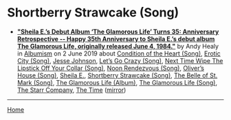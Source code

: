 # Shortberry Strawcake (Song)

 - [**"Sheila E.’s Debut Album ‘The Glamorous Life’ Turns 35: Anniversary Retrospective -- Happy 35th Anniversary to Sheila E.’s debut album The Glamorous Life, originally released June 4, 1984."**](https://www.albumism.com/features/sheila-e-debut-album-the-glamorous-life-turns-35-anniversary-retrospective) by Andy Healy in [Albumism](https://www.albumism.com/) on 2 June 2019 about [Condition of the Heart (Song)](https://bjmdotnet.github.io/pr1nc3/topics/song/condition-of-the-heart/), [Erotic City (Song)](https://bjmdotnet.github.io/pr1nc3/topics/song/erotic-city/), [Jesse Johnson](https://bjmdotnet.github.io/pr1nc3/topics/jesse-johnson/), [Let’s Go Crazy (Song)](https://bjmdotnet.github.io/pr1nc3/topics/song/let-s-go-crazy/), [Next Time Wipe The Lipstick Off Your Collar (Song)](https://bjmdotnet.github.io/pr1nc3/topics/song/next-time-wipe-the-lipstick-off-your-collar/), [Noon Rendezvous (Song)](https://bjmdotnet.github.io/pr1nc3/topics/song/noon-rendezvous/), [Oliver’s House (Song)](https://bjmdotnet.github.io/pr1nc3/topics/song/oliver-s-house/), [Sheila E.](https://bjmdotnet.github.io/pr1nc3/topics/sheila-e/), [Shortberry Strawcake (Song)](https://bjmdotnet.github.io/pr1nc3/topics/song/shortberry-strawcake/), [The Belle of St. Mark (Song)](https://bjmdotnet.github.io/pr1nc3/topics/song/the-belle-of-st-mark/), [The Glamorous Life (Album)](https://bjmdotnet.github.io/pr1nc3/topics/album/the-glamorous-life/), [The Glamorous Life (Song)](https://bjmdotnet.github.io/pr1nc3/topics/song/the-glamorous-life/), [The Starr Company](https://bjmdotnet.github.io/pr1nc3/topics/the-starr-company/), [The Time](https://bjmdotnet.github.io/pr1nc3/topics/the-time/) ([mirror](https://web.archive.org/web/*/https://www.albumism.com/features/sheila-e-debut-album-the-glamorous-life-turns-35-anniversary-retrospective))

----

[Home](../)
